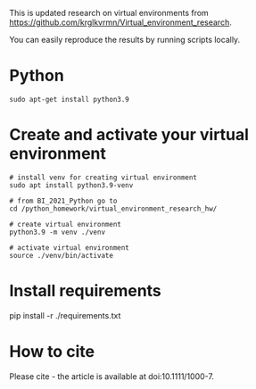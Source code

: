 This is updated research on virtual environments from https://github.com/krglkvrmn/Virtual_environment_research. 

You can easily reproduce the results by running scripts locally. 

# Python
```
sudo apt-get install python3.9
```

# Create and activate your virtual environment

```console
# install venv for creating virtual environment
sudo apt install python3.9-venv

# from BI_2021_Python go to 
cd /python_homework/virtual_environment_research_hw/

# create virtual environment
python3.9 -m venv ./venv

# activate virtual environment
source ./venv/bin/activate

```
# Install requirements
pip install -r ./requirements.txt


# How to cite
Please cite - the article is available at doi:10.1111/1000-7.

